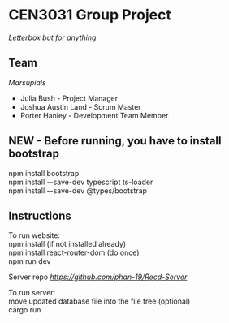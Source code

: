 # CEN3031 Group Project

*Letterbox but for anything*

## Team

*Marsupials*
* Julia Bush - Project Manager
* Joshua Austin Land - Scrum Master
* Porter Hanley - Development Team Member

## NEW - Before running, you have to install bootstrap <br>
npm install bootstrap <br>
npm install --save-dev typescript ts-loader <br>
npm install --save-dev @types/bootstrap

## Instructions
To run website: <br>
npm install (if not installed already) <br>
npm install react-router-dom (do once) <br>
npm run dev

Server repo
*https://github.com/phan-19/Recd-Server*

To run server: <br>
move updated database file into the file tree (optional) <br>
cargo run
